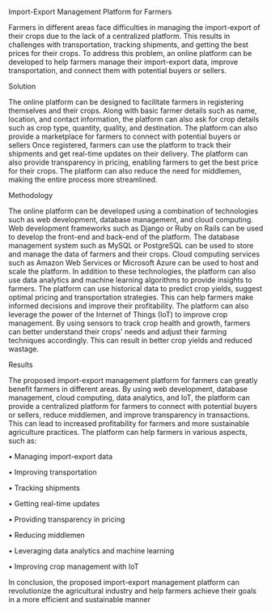 Import-Export Management Platform for Farmers 

Farmers in different areas face difficulties in managing the import-export of their crops due to the 
lack of a centralized platform. This results in challenges with transportation, tracking shipments, 
and getting the best prices for their crops. To address this problem, an online platform can be 
developed to help farmers manage their import-export data, improve transportation, and connect 
them with potential buyers or sellers. 

Solution 

The online platform can be designed to facilitate farmers in registering themselves and their crops. 
Along with basic farmer details such as name, location, and contact information, the platform can 
also ask for crop details such as crop type, quantity, quality, and destination. The platform can also 
provide a marketplace for farmers to connect with potential buyers or sellers
Once registered, farmers can use the platform to track their shipments and get real-time updates 
on their delivery. The platform can also provide transparency in pricing, enabling farmers to get the 
best price for their crops. The platform can also reduce the need for middlemen, making the entire 
process more streamlined. 

Methodology

The online platform can be developed using a combination of technologies such as web 
development, database management, and cloud computing. Web development frameworks such as 
Django or Ruby on Rails can be used to develop the front-end and back-end of the platform. The 
database management system such as MySQL or PostgreSQL can be used to store and manage the 
data of farmers and their crops. Cloud computing services such as Amazon Web Services or 
Microsoft Azure can be used to host and scale the platform. 
In addition to these technologies, the platform can also use data analytics and machine learning 
algorithms to provide insights to farmers. The platform can use historical data to predict crop yields, 
suggest optimal pricing and transportation strategies. This can help farmers make informed 
decisions and improve their profitability. 
The platform can also leverage the power of the Internet of Things (IoT) to improve crop 
management. By using sensors to track crop health and growth, farmers can better understand 
their crops' needs and adjust their farming techniques accordingly. This can result in better crop 
yields and reduced wastage. 

Results

The proposed import-export management platform for farmers can greatly benefit farmers in 
different areas. By using web development, database management, cloud computing, data 
analytics, and IoT, the platform can provide a centralized platform for farmers to connect with 
potential buyers or sellers, reduce middlemen, and improve transparency in transactions. This can 
lead to increased profitability for farmers and more sustainable agriculture practices. 
The platform can help farmers in various aspects, such as:

• Managing import-export data

• Improving transportation 

• Tracking shipments 

• Getting real-time updates 

• Providing transparency in pricing 

• Reducing middlemen 

• Leveraging data analytics and machine learning 

• Improving crop management with IoT 

In conclusion, the proposed import-export management platform can revolutionize the agricultural 
industry and help farmers achieve their goals in a more efficient and sustainable manner
